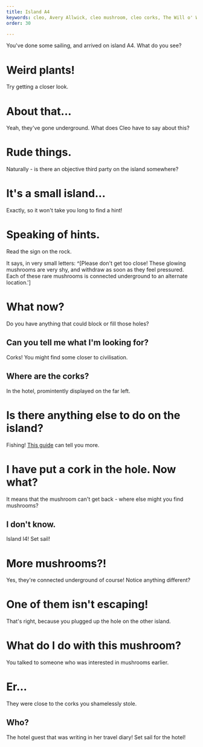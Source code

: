 ```yaml
---
title: Island A4
keywords: cleo, Avery Allwick, cleo mushroom, cleo corks, The Will o' Wisp of the Sunken Gallery
order: 30

---
```


You've done some sailing, and arrived on island A4. What do you see?

# Weird plants!
Try getting a closer look.

# About that...
Yeah, they've gone underground. What does Cleo have to say about this?

# Rude things.
Naturally - is there an objective third party on the island somewhere?

# It's a small island...
Exactly, so it won't take you long to find a hint!

# Speaking of hints.
Read the sign on the rock.

It says, in very small letters: ^[Please don't get too close! These glowing mushrooms are very shy, and withdraw as soon as they feel pressured. Each of these rare mushrooms is connected underground to an alternate location.']

# What now?
Do you have anything that could block or fill those holes?

## Can you tell me what I'm looking for?
Corks! You might find some closer to civilisation.

## Where are the corks?
In the hotel, promintently displayed on the far left.

# Is there anything else to do on the island?
Fishing! [This guide](fishing.md) can tell you more.

# I have put a cork in the hole. Now what?
It means that the mushroom can't get back - where else might you find mushrooms?

## I don't know.
Island I4! Set sail!

# More mushrooms?!
Yes, they're connected underground of course! Notice anything different?

# One of them isn't escaping!
That's right, because you plugged up the hole on the other island.

# What do I do with this mushroom?
You talked to someone who was interested in mushrooms earlier.

# Er...
They were close to the corks you shamelessly stole.

## Who?
The hotel guest that was writing in her travel diary! Set sail for the hotel!